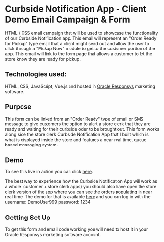 # Curbside Notification App - Client Demo Email Campaign & Form

HTML / CSS email campaign that will be used to showcase the functionality of our Curbside Notification app. This email will represent an "Order Ready for Pickup" type email that a client might send out and allow the user to click through a "Pickup Now" module to get to the customer portion of the app. This email will link to the form page that allows a customer to let the store know they are ready for pickup.

## Technologies used:
HTML, CSS, JavaScript, Vue.js and hosted in [Oracle Responsys](https://www.oracle.com/marketingcloud/products/cross-channel-orchestration/) marketing software.

## Purpose
This form can be linked from an "Order Ready" type of email or SMS message to give customers the option to alert a store clerk that they are ready and waiting for their curbside oder to be brought out. This form works along side the store clerk Curbside Notification App that I built which is what is displayed inside the store and features a near real time, queue based messaging system. 

## Demo
To see this live in action you can click [here](http://omcprtnr003z.rsys2.net/pub/sf/FormLink?_ri_=X0Gzc2X%3DAQpglLjHJlTQGuo3DzfCsdUtSzdcOkXsnghCfK1ezazcSSA9abzgzfLSdvqKzgh5wUzgdzdujq7bc6RVXMtX%3DAQpglLjHJlTQGmtnNMWwYDPXEKHzbSzebejohwbszcPTDCXAOmjzdcwTGlGAzczfwcD2iqhNO13O&_ei_=EqzW-RrLOFvxADxQZZJU9-Dk_NiTtwfV_DOhs-52ba9nxME.&_di_=lom86j2vn63k5pghhl5dg7vt5h7sc6sbe1te6gjb4t2lvdvcan4g).

The best way to experience how the Curbside Notification App will work as a whole (customer + store clerk apps) you should also have open the store clerk version of the app where you can see the orders populating in near real time. The demo for that is available [here](https://curbside-demo.shawscottapps.com/signin) and you can log in with the username: DemoUser999 password: 1234

## Getting Set Up
To get this form and email code working you will need to host it in your Oracle Responsys marketing software account. 
